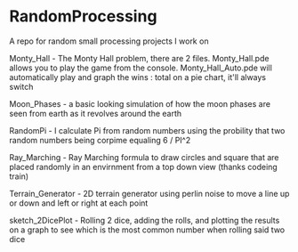 # RandomProcessing
A repo for random small processing projects I work on

Monty_Hall - The Monty Hall problem, there are 2 files. Monty_Hall.pde allows you to play the game from the console. Monty_Hall_Auto.pde will automatically play              and graph the wins : total on a pie chart, it'll always switch

Moon_Phases - a basic looking simulation of how the moon phases are seen from earth as it revolves around the earth

RandomPi - I calculate Pi from random numbers using the probility that two random numbers being corpime equaling 6 / PI^2

Ray_Marching - Ray Marching formula to draw circles and square that are placed randomly in an envirnment from a top down view (thanks codeing train)

Terrain_Generator - 2D terrain generator using perlin noise to move a line up or down and left or right at each point

sketch_2DicePlot - Rolling 2 dice, adding the rolls, and plotting the results on a graph to see which is the most common number when rolling said two dice
